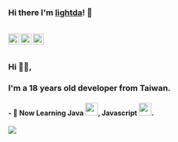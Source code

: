 ### Hi there I'm [lightda](https://github.com/lightda104530)! 👋
<br>
<a href="https://twitter.com/lightda104530">
  <img align="left" alt="Twitter" width="22px" src="https://github.com/lightda104530/lightda104530/blob/master/svg/social/twitter.svg" />
</a>
<a href="https://t.me/lightda">
  <img align="left" alt="Telegram" width="22px" src="https://github.com/lightda104530/lightda104530/blob/master/svg/social/telegram.svg" />
</a>
<a href="https://www.reddit.com/user/lightda104530">
  <img align="left" alt="Reddit" width="22px" src="https://github.com/lightda104530/lightda104530/blob/master/svg/social/reddit.svg" />
</a>
<br />

<br />

### Hi 🙋‍♂️,
### I'm a 18 years old developer from Taiwan.

#### - 📖 Now Learning Java <code><img width="26px" src="https://github.com/lightda104530/lightda104530/blob/master/svg/langs/java.svg"></code>, Javascript <code><img width="26px" src="https://github.com/lightda104530/lightda104530/blob/master/svg/langs/javascript.svg"></code>.



<img src="https://github-readme-stats.vercel.app/api?username=lightda104530&show_icons=true&title_color=fff&icon_color=79ff97&text_color=9f9f9f&bg_color=151515">
<!--
**lightda104530/lightda104530** is a ✨ _special_ ✨ repository because its `README.md` (this file) appears on your GitHub profile.

Here are some ideas to get you started:

- 🔭 I’m currently working on ...
- 🌱 I’m currently learning ...
- 👯 I’m looking to collaborate on ...
- 🤔 I’m looking for help with ...
- 💬 Ask me about ...
- 📫 How to reach me: ...
- 😄 Pronouns: ...
- ⚡ Fun fact: ...
-->
